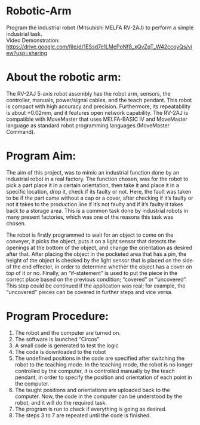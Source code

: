 # Robotic-Arm

Program the industrial robot (Mitsubishi MELFA RV-2AJ) to perform a simple industrial task.  
Video Demonstration: https://drive.google.com/file/d/1ESsd7e1LMePoNf8_xQvZqT_W42ccoyQs/view?usp=sharing

# About the robotic arm:

The RV-2AJ 5-axis robot assembly has the robot arm, sensors, the controller, manuals, power/signal cables, and the teach pendant.  This robot is compact with high accuracy and precision. Furthermore, its repeatability is about ±0.02mm, and it features open network capability.  The RV-2AJ is compatible with MoveMaster that uses MELFA-BASIC IV and MoveMaster language as standard robot programming languages (MoveMaster Command). 

# Program Aim:

The aim of this project, was to mimic an industrial function done by an industrial robot in a real factory. The function chosen, was for the robot to pick a part place it in a certain orientation, then take it and place it in a specific location, drop it, check if its faulty or not. Here, the fault was taken to be if the part came without a cap or a cover, after checking if it’s faulty or not it takes to the production line if it’s not faulty and if it’s faulty it takes back to a storage area. This is a common task done by industrial robots in many present factories, which was one of the reasons this task was chosen. 

The robot is firstly programmed to wait for an object to come on the conveyer, it picks the object, puts it on a light sensor that detects the openings at the bottom of the object, and change the orientation as desired after that.  After placing the object in the pocketed area that has a pin, the height of the object is checked by the light sensor that is placed on the side of the end effector, in order to determine whether the object has a cover on top of it or no. Finally, an “if-statement” is used to put the piece in the correct place based on the previous condition; “covered” or “uncovered”.  This step could be continued if the application was real; for example, the “uncovered” pieces can be covered in further steps and vice versa.

# Program Procedure:

1. The robot and the computer are turned on.
2. The software is launched “Circos”
3. A small code is generated to test the logic 
4. The code is downloaded to the robot
5. The undefined positions in the code are specified after switching the robot to the teaching mode. In the teaching mode, the robot is no longer controlled by the computer, it is controlled manually by the teach pendant, in order to specify the position and orientation of each point in the computer.
6. The taught positions and orientations are uploaded back to the computer. Now, the code in the computer can be understood by the robot, and it will do the required task.
7. The program is run to check if everything is going as desired.
8. The steps 3 to 7 are repeated until the code is finished.



